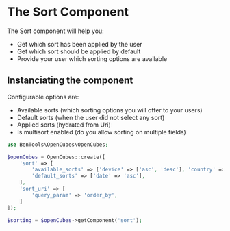 # The Sort Component

The Sort component will help you:

- Get which sort has been applied by the user
- Get which sort should be applied by default
- Provide your user which sorting options are available


## Instanciating the component

Configurable options are:
- Available sorts (which sorting options you will offer to your users)
- Default sorts (when the user did not select any sort)
- Applied sorts (hydrated from Uri)
- Is multisort enabled (do you allow sorting on multiple fields)

```php
use BenTools\OpenCubes\OpenCubes;

$openCubes = OpenCubes::create([
    'sort' => [
        'available_sorts' => ['device' => ['asc', 'desc'], 'country' => ['asc', 'desc']],
        'default_sorts' => ['date' => 'asc'],
    ],
    'sort_uri' => [
        'query_param' => 'order_by',
    ]
]);

$sorting = $openCubes->getComponent('sort');
```